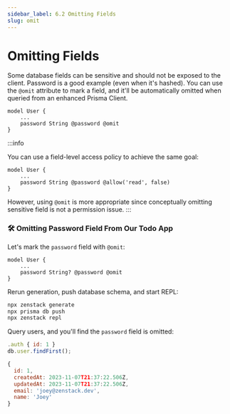 ```yaml
---
sidebar_label: 6.2 Omitting Fields
slug: omit
---
```


# Omitting Fields

Some database fields can be sensitive and should not be exposed to the client. Password is a good example (even when it's hashed). You can use the `@omit` attribute to mark a field, and it'll be automatically omitted when queried from an enhanced Prisma Client.

```zmodel
model User {
    ...
    password String @password @omit
}
```

:::info

You can use a field-level access policy to achieve the same goal:

```zmodel
model User {
    ...
    password String @password @allow('read', false)
}
```

However, using `@omit` is more appropriate since conceptually omitting sensitive field is not a permission issue.
:::

### 🛠️ Omitting Password Field From Our Todo App

Let's mark the `password` field with `@omit`:

```zmodel
model User {
    ...
    password String? @password @omit
}
```

Rerun generation, push database schema, and start REPL:

```bash
npx zenstack generate
npx prisma db push
npx zenstack repl
```

Query users, and you'll find the `password` field is omitted:

```js
.auth { id: 1 }
db.user.findFirst();
```

```js
{
  id: 1,
  createdAt: 2023-11-07T21:37:22.506Z,
  updatedAt: 2023-11-07T21:37:22.506Z,
  email: 'joey@zenstack.dev',
  name: 'Joey'
}
```